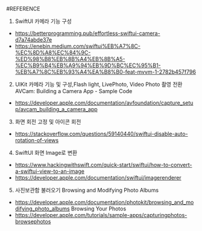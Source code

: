 #REFERENCE

1. SwiftUI 카메라 기능 구성
- https://betterprogramming.pub/effortless-swiftui-camera-d7a74abde37e
- https://enebin.medium.com/swiftui%EB%A7%8C-%EC%8D%A8%EC%84%9C-%ED%98%B8%EB%8B%A4%EB%8B%A5-%EC%B9%B4%EB%A9%94%EB%9D%BC%EC%95%B1-%EB%A7%8C%EB%93%A4%EA%B8%B0-feat-mvvm-1-2782b457f796

2. UIKit 카메라 기능 및 구성,Flash light, LivePhoto, Video Photo 촬영 전환 
AVCam: Building a Camera App - Sample Code
- https://developer.apple.com/documentation/avfoundation/capture_setup/avcam_building_a_camera_app

3. 화면 회전 고정 및 아이콘 회전
- https://stackoverflow.com/questions/59140440/swiftui-disable-auto-rotation-of-views 

4. SwiftUI 화면 Image로 변환
- https://www.hackingwithswift.com/quick-start/swiftui/how-to-convert-a-swiftui-view-to-an-image
- https://developer.apple.com/documentation/swiftui/imagerenderer

5. 사진보관함 불러오기
Browsing and Modifying Photo Albums
- https://developer.apple.com/documentation/photokit/browsing_and_modifying_photo_albums
Browsing Your Photos
- https://developer.apple.com/tutorials/sample-apps/capturingphotos-browsephotos
